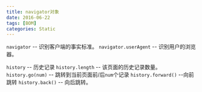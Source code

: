 ```yaml
---
title: navigator对象
date: 2016-06-22
tags: [BOM]
categories: Static
---
```


`navigator` -- 识别客户端的事实标准。
`navigator.userAgent` -- 识别用户的浏览器。

`history` -- 历史记录
`history.length` -- 该页面的历史记录数量。
`history.go(num)` -- 跳转到当前页面前/后`num`个记录
`history.forward()` --向前跳转
`history.back()` -- 向后跳转。